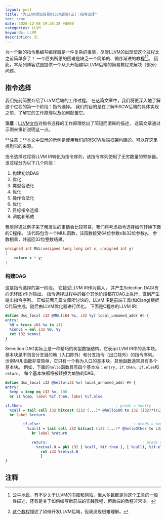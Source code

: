 ```yaml
---
layout: post
title: "为LLVM添加简易RISCV后端(五)：指令选择"
toc: true
date: 2020-12-08 19:30:38 +0800
categories: LLVM
keywords: LLVM
description: 无
---
```


为一个新的指令集编写编译器是一件复杂的事情，尽管LLVM的出现使这个过程比之前简单多了！
一个匪夷所思的困难是缺乏一个简单的、循序渐进的教程[^1][^2]。
因此，本系列博客试图提供一个从头开始编写LLVM后端的简易教程来解决（部分）问题。


## 指令选择

我们先前简要介绍了LLVM后端的工作过程。
在这篇文章中，我们将更深入地了解这个过程的第一个阶段：指令选择。
我们的目的是在了解RISCW后端的具体实现之前，了解它的工作原理以及如何配置它。

**注意：**[LLVM文档](https://llvm.org/docs/CodeGenerator.html#instruction-selection-section)对指令选择的工作原理给出了简短而清晰的描述，
这篇文章通过示例来重新说明这一点。

**注意：**本文中显示的示例是使用我们的RISCW后端框架构建的。可以在[这里](https://github.com/andresag01/llvm-project/commit/274cfea0f9662f0ed49f6132b0424323d0b11750)找到它的来源。


指令选择过程将LLVM IR转化为指令序列，该指令序列使用了无穷数量的寄存器。
该过程分为以下几个阶段：
1. 构建初始DAG
2. 优化
3. 类型合法化
4. 优化
5. 操作合法化
6. 优化
7. 目标指令选择
8. 调度和形成

我觉得通过例子来了解发生的事情会比较容易，我们将考虑指令选择如何转换下面的C程序。
该代码包含一个MUL函数，该函数接受64位参数x和32位参数y。
参数相乘，并返回32位整数结果。

```C++
unsigned int MUL(unsigned long long int x, unsigned int y)
{
    return x * y;
}

```

### 构建DAG

这是指令选择的第一阶段。
它接受LLVM IR作为输入，
并产生Selection DAG(有向无环图)作为输出。
指令选择过程中的每个其他阶段都在DAG上执行，直到产生输出指令序列。
正如前面几篇文章所讨论的，LLVM IR是前端工具(如Clang)根据C代码生成，随后由LLVM优化器进行优化。
下面是C程序的LLVM IR:
```llvm
define dso_local i32 @MUL(i64 %x, i32 %y) local_unnamed_addr #0 {
entry:
  %0 = trunc i64 %x to i32
  %conv1 = mul i32 %0, %y
  ret i32 %conv1
}
```
Selection DAG实际上是一种精巧的树型数据结构，它表示LLVM IR中的基本块。 
基本块是不包含分支目的地（入口除外）和分支指令（出口除外）的指令序列。 
示例MUL函数非常简单，它只有一个称为入口的基本块，其他函数通常具有多个基本块。 
例如，下面的`hello`函数具有四个基本块：`entry`，`if.then`，`if.else`和`return`。
每个基本块都将被转换为单独的DAG。
```llvm
define dso_local i32 @hello(i32 %x) local_unnamed_addr #0 {
entry:
  %cmp = icmp eq i32 %x, 100
  br i1 %cmp, label %if.then, label %if.else
    
if.then:                                          ; preds = %entry
  %call = tail call i32 bitcast (i32 (...)* @hello100 to i32 (i32)*)(i32 100) #2
  br label %return
        
        if.else:                                          ; preds = %entry
          %call1 = tail call i32 bitcast (i32 (...)* @helloOther to i32 (i32)*)(i32 %x) #2
            br label %return
            
            return:                                           ; preds = %if.else, %if.then
              %retval.0 = phi i32 [ %call, %if.then ], [ %call1, %if.else ]
                ret i32 %retval.0
                }
}
```






## 注释

[^1]:公平地说，有不少关于LLVM的书籍和网站，但大多数都是对这个工具的一般性描述，还有是关于如何编写新前端的实践教程，但后端的教程非常少。
[^2]:[这个教程](https://jonathan2251.github.io/lbd/)描述了如何开发LLVM后端，但我发现很难理解。
